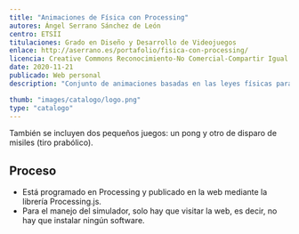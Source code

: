 ```yaml
---
title: "Animaciones de Física con Processing"
autores: Ángel Serrano Sánchez de León
centro: ETSII
titulaciones: Grado en Diseño y Desarrollo de Videojuegos
enlace: http://aserrano.es/portafolio/fisica-con-processing/
licencia: Creative Commons Reconocimiento-No Comercial-Compartir Igual
date: 2020-11-21
publicado: Web personal
description: "Conjunto de animaciones basadas en las leyes físicas para explicar conceptos como el movimiento de caída libre, oscilaciones con muelles, caídas por planos inclinados, momento de inercia, poleas que giran, etc."

thumb: "images/catalogo/logo.png"
type: "catalogo"
---
```


También se incluyen dos pequeños juegos: un pong y otro de disparo de misiles (tiro prabólico).

## Proceso

* Está programado en Processing y publicado en la web mediante la librería Processing.js.
* Para el manejo del simulador, solo hay que visitar la web, es decir, no hay que instalar ningún software.
